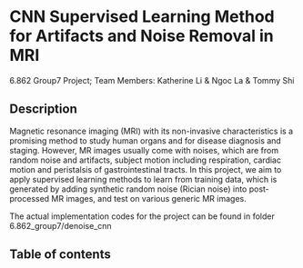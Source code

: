 # CNN Supervised Learning Method for Artifacts and Noise Removal in MRI
6.862 Group7 Project; Team Members: Katherine Li & Ngoc La & Tommy Shi
## Description
Magnetic resonance imaging (MRI) with its non-invasive characteristics is a promising method to study human organs and for disease diagnosis and staging. However, MR images usually come with noises, which are from random noise and artifacts, subject motion including respiration, cardiac motion and peristalsis of gastrointestinal tracts. In this project, we aim to apply supervised learning methods to learn from training data, which is generated by adding synthetic random noise (Rician noise) into post-processed MR images, and test on various generic MR images.

The actual implementation codes for the project can be found in folder 6.862_group7/denoise_cnn

## Table of contents

